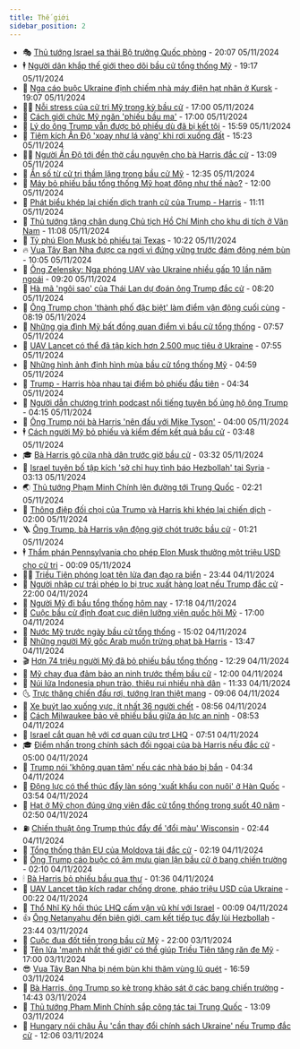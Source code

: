 ```yaml
---
title: Thế giới
sidebar_position: 2
---
```


<!-- vnexpress-the-gioi:START -->
- 🎭 [Thủ tướng Israel sa thải Bộ trưởng Quốc phòng](https://vnexpress.net/thu-tuong-israel-sa-thai-bo-truong-quoc-phong-4812574.html) - 20:07 05/11/2024
- 🕴 [Người dân khắp thế giới theo dõi bầu cử tổng thống Mỹ](https://vnexpress.net/nguoi-dan-khap-the-gioi-theo-doi-bau-cu-tong-thong-my-4812524.html) - 19:17 05/11/2024
- 🤭 [Nga cáo buộc Ukraine định chiếm nhà máy điện hạt nhân ở Kursk](https://vnexpress.net/nga-cao-buoc-ukraine-dinh-chiem-nha-may-dien-hat-nhan-o-kursk-4812566.html) - 19:07 05/11/2024
- 🧑‍💻 [Nỗi stress của cử tri Mỹ trong kỳ bầu cử](https://vnexpress.net/noi-stress-cua-cu-tri-my-trong-ky-bau-cu-4812516.html) - 17:00 05/11/2024
- 🦏 [Cách giới chức Mỹ ngăn &#39;phiếu bầu ma&#39;](https://vnexpress.net/cach-gioi-chuc-my-ngan-phieu-bau-ma-4812442.html) - 17:00 05/11/2024
- 🦒 [Lý do ông Trump vẫn được bỏ phiếu dù đã bị kết tội](https://vnexpress.net/ly-do-ong-trump-van-duoc-bo-phieu-du-da-bi-ket-toi-4812551.html) - 15:59 05/11/2024
- 🌈 [Tiêm kích Ấn Độ &#39;xoay như lá vàng&#39; khi rơi xuống đất](https://vnexpress.net/tiem-kich-an-do-xoay-nhu-la-vang-khi-roi-xuong-dat-4812547.html) - 15:23 05/11/2024
- 🧑‍🏫 [Người Ấn Độ tới đền thờ cầu nguyện cho bà Harris đắc cử](https://vnexpress.net/nguoi-an-do-toi-den-tho-cau-nguyen-cho-ba-harris-dac-cu-4812478.html) - 13:09 05/11/2024
- 🐲 [Ẩn số từ cử tri thầm lặng trong bầu cử Mỹ](https://vnexpress.net/an-so-tu-cu-tri-tham-lang-trong-bau-cu-my-4812154.html) - 12:35 05/11/2024
- 🦒 [Máy bỏ phiếu bầu tổng thống Mỹ hoạt động như thế nào?](https://vnexpress.net/may-bo-phieu-bau-tong-thong-my-hoat-dong-nhu-the-nao-4811827.html) - 12:00 05/11/2024
- 🐻 [Phát biểu khép lại chiến dịch tranh cử của Trump - Harris](https://vnexpress.net/phat-bieu-khep-lai-chien-dich-tranh-cu-cua-trump-harris-4812341.html) - 11:11 05/11/2024
- 🚀 [Thủ tướng tặng chân dung Chủ tịch Hồ Chí Minh cho khu di tích ở Vân Nam](https://vnexpress.net/thu-tuong-tang-chan-dung-chu-tich-ho-chi-minh-cho-khu-di-tich-o-van-nam-4812512.html) - 11:08 05/11/2024
- 🥰 [Tỷ phú Elon Musk bỏ phiếu tại Texas](https://vnexpress.net/cac-diem-bo-phieu-bau-tong-thong-tren-khap-nuoc-my-mo-cua-4812455.html) - 10:22 05/11/2024
- 🔥 [Vua Tây Ban Nha được ca ngợi vì đứng vững trước đám đông ném bùn](https://vnexpress.net/vua-tay-ban-nha-duoc-ca-ngoi-vi-dung-vung-truoc-dam-dong-nem-bun-4812468.html) - 10:05 05/11/2024
- 🥳 [Ông Zelensky: Nga phóng UAV vào Ukraine nhiều gấp 10 lần năm ngoái](https://vnexpress.net/ong-zelensky-nga-phong-uav-vao-ukraine-nhieu-gap-10-lan-nam-ngoai-4812291.html) - 09:20 05/11/2024
- 💼 [Hà mã &#39;ngôi sao&#39; của Thái Lan dự đoán ông Trump đắc cử](https://vnexpress.net/ha-ma-ngoi-sao-cua-thai-lan-du-doan-ong-trump-dac-cu-4812405.html) - 08:20 05/11/2024
- 🤡 [Ông Trump chọn &#39;thành phố đặc biệt&#39; làm điểm vận động cuối cùng](https://vnexpress.net/ong-trump-chon-thanh-pho-dac-biet-lam-diem-van-dong-cuoi-cung-4812390.html) - 08:19 05/11/2024
- 🌁 [Những gia đình Mỹ bất đồng quan điểm vì bầu cử tổng thống](https://vnexpress.net/nhung-gia-dinh-my-bat-dong-quan-diem-vi-bau-cu-tong-thong-4812160.html) - 07:57 05/11/2024
- 🤩 [UAV Lancet có thể đã tập kích hơn 2.500 mục tiêu ở Ukraine](https://vnexpress.net/uav-lancet-co-the-da-tap-kich-hon-2-500-muc-tieu-o-ukraine-4812167.html) - 07:55 05/11/2024
- 🎉 [Những hình ảnh định hình mùa bầu cử tổng thống Mỹ](https://vnexpress.net/nhung-hinh-anh-dinh-hinh-mua-bau-cu-tong-thong-my-4812177.html) - 04:59 05/11/2024
- 🎉 [Trump - Harris hòa nhau tại điểm bỏ phiếu đầu tiên](https://vnexpress.net/ba-thi-tran-o-my-bo-phieu-bau-cu-luc-nua-dem-4812299-tong-thuat.html) - 04:34 05/11/2024
- 🌁 [Người dẫn chương trình podcast nổi tiếng tuyên bố ủng hộ ông Trump](https://vnexpress.net/nguoi-dan-chuong-trinh-podcast-noi-tieng-tuyen-bo-ung-ho-ong-trump-4812264.html) - 04:15 05/11/2024
- 🌊 [Ông Trump nói bà Harris &#39;nên đấu với Mike Tyson&#39;](https://vnexpress.net/ong-trump-noi-ba-harris-nen-dau-voi-mike-tyson-4812201.html) - 04:00 05/11/2024
- 🕴 [Cách người Mỹ bỏ phiếu và kiểm đếm kết quả bầu cử](https://vnexpress.net/cach-nguoi-my-bo-phieu-va-kiem-dem-ket-qua-bau-cu-4811297.html) - 03:48 05/11/2024
- 🎓 [Bà Harris gõ cửa nhà dân trước giờ bầu cử](https://vnexpress.net/ba-harris-go-cua-nha-dan-truoc-gio-bau-cu-4812179.html) - 03:32 05/11/2024
- 🦩 [Israel tuyên bố tập kích &#39;sở chỉ huy tình báo Hezbollah&#39; tại Syria](https://vnexpress.net/israel-tuyen-bo-tap-kich-so-chi-huy-tinh-bao-hezbollah-tai-syria-4812174.html) - 03:13 05/11/2024
- 🌏 [Thủ tướng Phạm Minh Chính lên đường tới Trung Quốc](https://vnexpress.net/thu-tuong-pham-minh-chinh-len-duong-toi-trung-quoc-4812119.html) - 02:21 05/11/2024
- 🌋 [Thông điệp đối chọi của Trump và Harris khi khép lại chiến dịch](https://vnexpress.net/thong-diep-doi-choi-cua-trump-va-harris-khi-khep-lai-chien-dich-4811734.html) - 02:00 05/11/2024
- 🪜 [Ông Trump, bà Harris vận động giờ chót trước bầu cử](https://vnexpress.net/ong-trump-ba-harris-van-dong-gio-chot-truoc-bau-cu-4812161.html) - 01:21 05/11/2024
- 🕴 [Thẩm phán Pennsylvania cho phép Elon Musk thưởng một triệu USD cho cử tri](https://vnexpress.net/tham-phan-pennsylvania-cho-phep-elon-musk-thuong-mot-trieu-usd-cho-cu-tri-4812132.html) - 00:09 05/11/2024
- 🧑‍🏫 [Triều Tiên phóng loạt tên lửa đạn đạo ra biển](https://vnexpress.net/trieu-tien-phong-loat-ten-lua-dan-dao-ra-bien-4812127.html) - 23:44 04/11/2024
- 🌮 [Người nhập cư trái phép lo bị trục xuất hàng loạt nếu Trump đắc cử](https://vnexpress.net/nguoi-nhap-cu-trai-phep-lo-bi-truc-xuat-hang-loat-neu-trump-dac-cu-4811762.html) - 22:00 04/11/2024
- 🚦 [Người Mỹ đi bầu tổng thống hôm nay](https://vnexpress.net/nguoi-my-di-bau-tong-thong-hom-nay-4811924.html) - 17:18 04/11/2024
- 💫 [Cuộc bầu cử định đoạt cục diện lưỡng viện quốc hội Mỹ](https://vnexpress.net/cuoc-bau-cu-dinh-doat-cuc-dien-luong-vien-quoc-hoi-my-4811722.html) - 17:00 04/11/2024
- 🤡 [Nước Mỹ trước ngày bầu cử tổng thống](https://vnexpress.net/nuoc-my-truoc-ngay-bau-cu-tong-thong-4812102.html) - 15:02 04/11/2024
- 🦣 [Những người Mỹ gốc Arab muốn trừng phạt bà Harris](https://vnexpress.net/nhung-nguoi-my-goc-arab-muon-trung-phat-ba-harris-4811781.html) - 13:47 04/11/2024
- 🎬 [Hơn 74 triệu người Mỹ đã bỏ phiếu bầu tổng thống](https://vnexpress.net/hon-74-trieu-nguoi-my-da-bo-phieu-bau-tong-thong-4812094.html) - 12:29 04/11/2024
- 🎉 [Mỹ chạy đua đảm bảo an ninh trước thềm bầu cử](https://vnexpress.net/my-chay-dua-dam-bao-an-ninh-truoc-them-bau-cu-4811714.html) - 12:00 04/11/2024
- 🎡 [Núi lửa Indonesia phun trào, thiêu rụi nhiều nhà dân](https://vnexpress.net/nui-lua-indonesia-phun-trao-thieu-rui-nhieu-nha-dan-4812084.html) - 11:33 04/11/2024
- 🌜 [Trực thăng chiến đấu rơi, tướng Iran thiệt mạng](https://vnexpress.net/truc-thang-chien-dau-roi-tuong-iran-thiet-mang-4811963.html) - 09:06 04/11/2024
- 🎡 [Xe buýt lao xuống vực, ít nhất 36 người chết](https://vnexpress.net/xe-buyt-lao-xuong-vuc-it-nhat-36-nguoi-chet-4811965.html) - 08:56 04/11/2024
- 🤗 [Cách Milwaukee bảo vệ phiếu bầu giữa áp lực an ninh](https://vnexpress.net/cach-milwaukee-bao-ve-phieu-bau-giua-ap-luc-an-ninh-4811254.html) - 08:53 04/11/2024
- 🦩 [Israel cắt quan hệ với cơ quan cứu trợ LHQ](https://vnexpress.net/israel-cat-quan-he-voi-co-quan-cuu-tro-lhq-4811909.html) - 07:51 04/11/2024
- 🎓 [Điểm nhấn trong chính sách đối ngoại của bà Harris nếu đắc cử](https://vnexpress.net/diem-nhan-trong-chinh-sach-doi-ngoai-cua-ba-harris-neu-dac-cu-4810873.html) - 05:00 04/11/2024
- 🌁 [Trump nói &#39;không quan tâm&#39; nếu các nhà báo bị bắn](https://vnexpress.net/trump-noi-khong-quan-tam-neu-cac-nha-bao-bi-ban-4811777.html) - 04:34 04/11/2024
- 🤩 [Động lực có thể thúc đẩy làn sóng &#39;xuất khẩu con nuôi&#39; ở Hàn Quốc](https://vnexpress.net/dong-luc-co-the-thuc-day-lan-song-xuat-khau-con-nuoi-o-han-quoc-4811083.html) - 03:54 04/11/2024
- 👹 [Hạt ở Mỹ chọn đúng ứng viên đắc cử tổng thống trong suốt 40 năm](https://vnexpress.net/hat-o-my-chon-dung-ung-vien-dac-cu-tong-thong-trong-suot-40-nam-4811717.html) - 02:50 04/11/2024
- ⛽️ [Chiến thuật ông Trump thúc đẩy để &#39;đổi màu&#39; Wisconsin](https://vnexpress.net/chien-thuat-ong-trump-thuc-day-de-doi-mau-wisconsin-4811251.html) - 02:44 04/11/2024
- 🚀 [Tổng thống thân EU của Moldova tái đắc cử](https://vnexpress.net/tong-thong-than-eu-cua-moldova-tai-dac-cu-4811703.html) - 02:19 04/11/2024
- 🎡 [Ông Trump cáo buộc có âm mưu gian lận bầu cử ở bang chiến trường](https://vnexpress.net/ong-trump-cao-buoc-co-am-muu-gian-lan-bau-cu-o-bang-chien-truong-4811702.html) - 02:10 04/11/2024
- 🕯 [Bà Harris bỏ phiếu bầu qua thư](https://vnexpress.net/ba-harris-bo-phieu-bau-qua-thu-4811710.html) - 01:36 04/11/2024
- 🐻 [UAV Lancet tập kích radar chống drone, pháo triệu USD của Ukraine](https://vnexpress.net/uav-lancet-tap-kich-radar-chong-drone-phao-trieu-usd-cua-ukraine-4811667.html) - 00:22 04/11/2024
- 🚦 [Thổ Nhĩ Kỳ hối thúc LHQ cấm vận vũ khí với Israel](https://vnexpress.net/tho-nhi-ky-hoi-thuc-lhq-cam-van-vu-khi-voi-israel-4811698.html) - 00:09 04/11/2024
- 👍 [Ông Netanyahu đến biên giới, cam kết tiếp tục đẩy lùi Hezbollah](https://vnexpress.net/ong-netanyahu-den-bien-gioi-cam-ket-tiep-tuc-day-lui-hezbollah-4811693.html) - 23:44 03/11/2024
- 🚀 [Cuộc đua đốt tiền trong bầu cử Mỹ](https://vnexpress.net/cuoc-dua-dot-tien-trong-bau-cu-my-4809565.html) - 22:00 03/11/2024
- 🌮 [Tên lửa &#39;mạnh nhất thế giới&#39; có thể giúp Triều Tiên tăng răn đe Mỹ](https://vnexpress.net/ten-lua-manh-nhat-the-gioi-co-the-giup-trieu-tien-tang-ran-de-my-4811139.html) - 17:00 03/11/2024
- 😎 [Vua Tây Ban Nha bị ném bùn khi thăm vùng lũ quét](https://vnexpress.net/vua-tay-ban-nha-bi-nem-bun-khi-tham-vung-lu-quet-4811674.html) - 16:59 03/11/2024
- 🐲 [Bà Harris, ông Trump so kè trong khảo sát ở các bang chiến trường](https://vnexpress.net/ba-harris-ong-trump-so-ke-trong-khao-sat-o-cac-bang-chien-truong-4811654.html) - 14:43 03/11/2024
- 💫 [Thủ tướng Phạm Minh Chính sắp công tác tại Trung Quốc](https://vnexpress.net/thu-tuong-pham-minh-chinh-sap-cong-tac-tai-trung-quoc-4811643.html) - 13:09 03/11/2024
- 👀 [Hungary nói châu Âu &#39;cần thay đổi chính sách Ukraine&#39; nếu Trump đắc cử](https://vnexpress.net/hungary-noi-chau-au-can-thay-doi-chinh-sach-ukraine-neu-trump-dac-cu-4811634.html) - 12:06 03/11/2024<!-- vnexpress-the-gioi:END -->